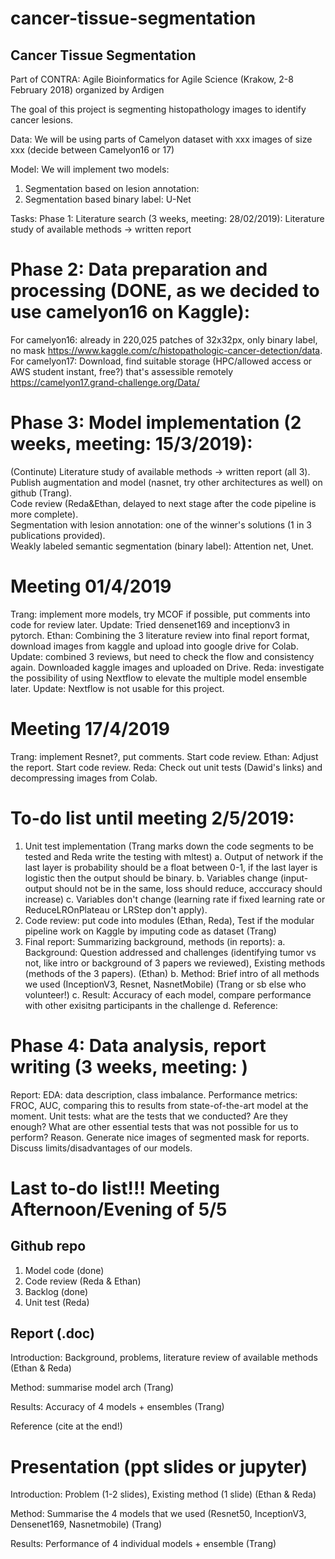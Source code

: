 # cancer-tissue-segmentation
## Cancer Tissue Segmentation

Part of CONTRA: Agile Bioinformatics for Agile Science (Krakow, 2-8 February 2018) organized by Ardigen

The goal of this project is segmenting histopathology images to identify cancer lesions.


Data: We will be using parts of Camelyon dataset with xxx images of size xxx (decide between Camelyon16 or 17)

Model: We will implement two models: 
1. Segmentation based on lesion annotation:
2. Segmentation based binary label: U-Net


Tasks: 
Phase 1: Literature search (3 weeks, meeting: 28/02/2019): 
Literature study of available methods -> written report

# Phase 2: Data preparation and processing (DONE, as we decided to use camelyon16 on Kaggle): 
For camelyon16: already in 220,025 patches of 32x32px, only binary label, no mask https://www.kaggle.com/c/histopathologic-cancer-detection/data. 
For camelyon17: Download, find suitable storage (HPC/allowed access or AWS student instant, free?) that's assessible remotely
https://camelyon17.grand-challenge.org/Data/


# Phase 3: Model implementation (2 weeks, meeting: 15/3/2019):  
(Continute) Literature study of available methods -> written report (all 3).  
Publish augmentation and model (nasnet, try other architectures as well) on github (Trang).  
Code review (Reda&Ethan, delayed to next stage after the code pipeline is more complete).  
Segmentation with lesion annotation: one of the winner's solutions (1 in 3 publications provided).  
Weakly labeled semantic segmentation (binary label): Attention net, Unet. 

# Meeting 01/4/2019 
Trang: implement more models, try MCOF if possible, put comments into code for review later. Update: Tried densenet169 and inceptionv3 in pytorch. 
Ethan: Combining the 3 literature review into final report format, download images from kaggle and upload into google drive for Colab.  Update: combined 3 reviews, but need to check the flow and consistency again. Downloaded kaggle images and uploaded on Drive. 
Reda: investigate the possibility of using Nextflow to elevate the multiple model ensemble later. Update: Nextflow is not usable for this project.


# Meeting 17/4/2019 
Trang: implement Resnet?, put comments. Start code review. 
Ethan: Adjust the report. Start code review. 
Reda: Check out unit tests (Dawid's links) and decompressing images from Colab. 

# To-do list until meeting 2/5/2019:
1. Unit test implementation (Trang marks down the code segments to be tested and Reda write the testing with mltest)
  a. Output of network if the last layer is probability should be a float between 0-1, if the last layer is logistic then the output should be binary.
  b. Variables change (input-output should not be in the same, loss should reduce, acccuracy should increase)
  c. Variables don't change (learning rate if fixed learning rate or ReduceLROnPlateau or LRStep don't apply).
2. Code review: put code into modules (Ethan, Reda), Test if the modular pipeline work on Kaggle by imputing code as dataset (Trang)
3. Final report: Summarizing background, methods (in reports):
  a. Background: Question addressed and challenges (identifying tumor vs not, like intro or background of 3 papers we reviewed), Existing methods (methods of the 3 papers). (Ethan)
  b. Method: Brief intro of all methods we used (InceptionV3, Resnet, NasnetMobile) (Trang or sb else who volunteer!)
  c. Result: Accuracy of each  model, compare performance with other exisitng participants in the challenge 
  d. Reference:
  


# Phase 4: Data analysis, report writing (3 weeks, meeting: )
Report:
EDA: data description, class imbalance. 
Performance metrics: FROC, AUC, comparing this to results from state-of-the-art model at the moment. 
Unit tests: what are the tests that we conducted? Are they enough? What are other essential tests that was not possible for us to perform? Reason.
Generate nice images of segmented mask for reports. 
Discuss limits/disadvantages of our models. 



# Last to-do list!!! Meeting Afternoon/Evening of 5/5
## Github repo
1. Model code (done)
2. Code review (Reda & Ethan)
3. Backlog (done)
4. Unit test (Reda)

## Report (.doc)
Introduction: Background, problems, literature review of available methods (Ethan & Reda)

Method: summarise model arch (Trang)

Results: Accuracy of 4 models + ensembles (Trang)

Reference (cite at the end!)

# Presentation (ppt slides or jupyter)
Introduction: Problem (1-2 slides), Existing method (1 slide) (Ethan & Reda)

Method: Summarise the 4 models that we used (Resnet50, InceptionV3, Densenet169, Nasnetmobile) (Trang)

Results: Performance of 4 individual models + ensemble (Trang)


